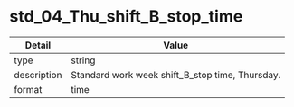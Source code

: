# std_04_Thu_shift_B_stop_time
| Detail | Value |
| ------ | ----- |
| type | string |
| description | Standard work week shift_B_stop time, Thursday. |
| format | time |
